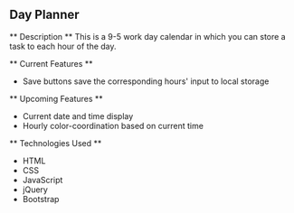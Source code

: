 ## Day Planner ##


** Description **
This is a 9-5 work day calendar in which you can store a task to each hour of the day. 


** Current Features **
- Save buttons save the corresponding hours' input to local storage


** Upcoming Features **
- Current date and time display
- Hourly color-coordination based on current time


** Technologies Used **
- HTML
- CSS
- JavaScript
- jQuery
- Bootstrap

 

